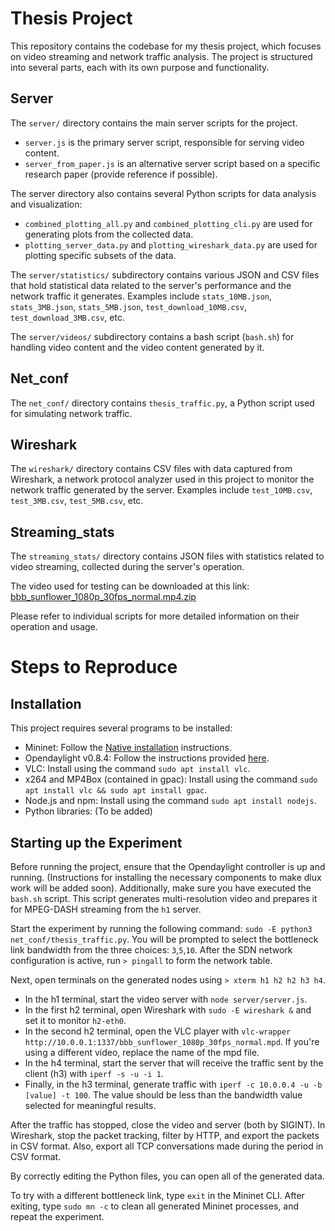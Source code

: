 # Thesis Project

This repository contains the codebase for my thesis project, which focuses on video streaming and network traffic analysis. The project is structured into several parts, each with its own purpose and functionality.

## Server

The `server/` directory contains the main server scripts for the project. 

- `server.js` is the primary server script, responsible for serving video content.
- `server_from_paper.js` is an alternative server script based on a specific research paper (provide reference if possible).

The server directory also contains several Python scripts for data analysis and visualization:

- `combined_plotting_all.py` and `combined_plotting_cli.py` are used for generating plots from the collected data.
- `plotting_server_data.py` and `plotting_wireshark_data.py` are used for plotting specific subsets of the data.

The `server/statistics/` subdirectory contains various JSON and CSV files that hold statistical data related to the server's performance and the network traffic it generates. Examples include `stats_10MB.json`, `stats_3MB.json`, `stats_5MB.json`, `test_download_10MB.csv`, `test_download_3MB.csv`, etc.

The `server/videos/` subdirectory contains a bash script (`bash.sh`) for handling video content and the video content generated by it.

## Net_conf

The `net_conf/` directory contains `thesis_traffic.py`, a Python script used for simulating network traffic.

## Wireshark

The `wireshark/` directory contains CSV files with data captured from Wireshark, a network protocol analyzer used in this project to monitor the network traffic generated by the server. Examples include `test_10MB.csv`, `test_3MB.csv`, `test_5MB.csv`, etc.

## Streaming_stats

The `streaming_stats/` directory contains JSON files with statistics related to video streaming, collected during the server's operation.

The video used for testing can be downloaded at this link: [bbb_sunflower_1080p_30fps_normal.mp4.zip](https://download.blender.org/demo/movies/BBB/bbb_sunflower_1080p_30fps_normal.mp4.zip)

Please refer to individual scripts for more detailed information on their operation and usage.


# Steps to Reproduce

## Installation 

This project requires several programs to be installed:

- Mininet: Follow the [Native installation](https://mininet.org/download/) instructions.
- Opendaylight v0.8.4: Follow the instructions provided [here](https://john.soban.ski/install-opendaylight-ubuntu-lts-22-04.html).
- VLC: Install using the command `sudo apt install vlc`.
- x264 and MP4Box (contained in gpac): Install using the command `sudo apt install vlc && sudo apt install gpac`.
- Node.js and npm: Install using the command `sudo apt install nodejs`.
- Python libraries: (To be added)

## Starting up the Experiment

Before running the project, ensure that the Opendaylight controller is up and running. (Instructions for installing the necessary components to make dlux work will be added soon). Additionally, make sure you have executed the `bash.sh` script. This script generates multi-resolution video and prepares it for MPEG-DASH streaming from the `h1` server.

Start the experiment by running the following command: `sudo -E python3 net_conf/thesis_traffic.py`. You will be prompted to select the bottleneck link bandwidth from the three choices: `3`,`5`,`10`. After the SDN network configuration is active, run `> pingall` to form the network table.

Next, open terminals on the generated nodes using `> xterm h1 h2 h2 h3 h4`. 

- In the h1 terminal, start the video server with `node server/server.js`.
- In the first h2 terminal, open Wireshark with `sudo -E wireshark &` and set it to monitor `h2-eth0`.
- In the second h2 terminal, open the VLC player with `vlc-wrapper http://10.0.0.1:1337/bbb_sunflower_1080p_30fps_normal.mpd`. If you're using a different video, replace the name of the mpd file.
- In the h4 terminal, start the server that will receive the traffic sent by the client (h3) with `iperf -s -u -i 1`.
- Finally, in the h3 terminal, generate traffic with `iperf -c 10.0.0.4 -u -b [value] -t 100`. The value should be less than the bandwidth value selected for meaningful results.

After the traffic has stopped, close the video and server (both by SIGINT). In Wireshark, stop the packet tracking, filter by HTTP, and export the packets in CSV format. Also, export all TCP conversations made during the period in CSV format.

By correctly editing the Python files, you can open all of the generated data.

To try with a different bottleneck link, type `exit` in the Mininet CLI. After exiting, type `sudo mn -c` to clean all generated Mininet processes, and repeat the experiment.